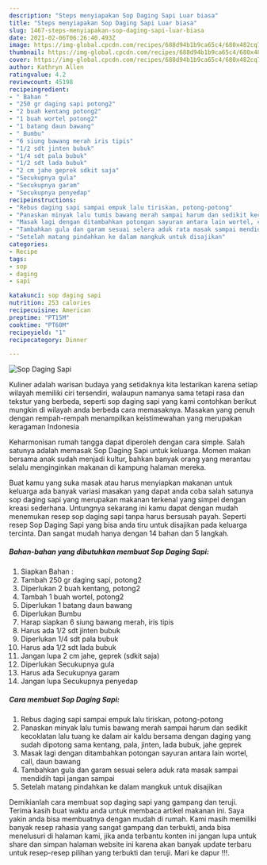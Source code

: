 ```yaml
---
description: "Steps menyiapakan Sop Daging Sapi Luar biasa"
title: "Steps menyiapakan Sop Daging Sapi Luar biasa"
slug: 1467-steps-menyiapakan-sop-daging-sapi-luar-biasa
date: 2021-02-06T06:26:40.493Z
image: https://img-global.cpcdn.com/recipes/688d94b1b9ca65c4/680x482cq70/sop-daging-sapi-foto-resep-utama.jpg
thumbnail: https://img-global.cpcdn.com/recipes/688d94b1b9ca65c4/680x482cq70/sop-daging-sapi-foto-resep-utama.jpg
cover: https://img-global.cpcdn.com/recipes/688d94b1b9ca65c4/680x482cq70/sop-daging-sapi-foto-resep-utama.jpg
author: Kathryn Allen
ratingvalue: 4.2
reviewcount: 45198
recipeingredient:
- " Bahan "
- "250 gr daging sapi potong2"
- "2 buah kentang potong2"
- "1 buah wortel potong2"
- "1 batang daun bawang"
- " Bumbu"
- "6 siung bawang merah iris tipis"
- "1/2 sdt jinten bubuk"
- "1/4 sdt pala bubuk"
- "1/2 sdt lada bubuk"
- "2 cm jahe geprek sdkit saja"
- "Secukupnya gula"
- "Secukupnya garam"
- "Secukupnya penyedap"
recipeinstructions:
- "Rebus daging sapi sampai empuk lalu tiriskan, potong-potong"
- "Panaskan minyak lalu tumis bawang merah sampai harum dan sedikit kecoklatan lalu tuang ke dalam air kaldu bersama dengan daging yang sudah dipotong sama kentang, pala, jinten, lada bubuk, jahe geprek"
- "Masak lagi dengan ditambahkan potongan sayuran antara lain wortel, call, daun bawang"
- "Tambahkan gula dan garam sesuai selera aduk rata masak sampai mendidih tapi jangan sampai"
- "Setelah matang pindahkan ke dalam mangkuk untuk disajikan"
categories:
- Recipe
tags:
- sop
- daging
- sapi

katakunci: sop daging sapi 
nutrition: 253 calories
recipecuisine: American
preptime: "PT15M"
cooktime: "PT60M"
recipeyield: "1"
recipecategory: Dinner

---
```



![Sop Daging Sapi](https://img-global.cpcdn.com/recipes/688d94b1b9ca65c4/680x482cq70/sop-daging-sapi-foto-resep-utama.jpg)

Kuliner adalah warisan budaya yang setidaknya kita lestarikan karena setiap wilayah memiliki ciri tersendiri, walaupun namanya sama tetapi rasa dan tekstur yang berbeda, seperti sop daging sapi yang kami contohkan berikut mungkin di wilayah anda berbeda cara memasaknya. Masakan yang penuh dengan rempah-rempah menampilkan keistimewahan yang merupakan keragaman Indonesia



Keharmonisan rumah tangga dapat diperoleh dengan cara simple. Salah satunya adalah memasak Sop Daging Sapi untuk keluarga. Momen makan bersama anak sudah menjadi kultur, bahkan banyak orang yang merantau selalu menginginkan makanan di kampung halaman mereka.

Buat kamu yang suka masak atau harus menyiapkan makanan untuk keluarga ada banyak variasi masakan yang dapat anda coba salah satunya sop daging sapi yang merupakan makanan terkenal yang simpel dengan kreasi sederhana. Untungnya sekarang ini kamu dapat dengan mudah menemukan resep sop daging sapi tanpa harus bersusah payah.
Seperti resep Sop Daging Sapi yang bisa anda tiru untuk disajikan pada keluarga tercinta. Dan sangat mudah hanya dengan 14 bahan dan 5 langkah.


<!--inarticleads1-->

##### Bahan-bahan yang dibutuhkan membuat Sop Daging Sapi:

1. Siapkan  Bahan :
1. Tambah 250 gr daging sapi, potong2
1. Diperlukan 2 buah kentang, potong2
1. Tambah 1 buah wortel, potong2
1. Diperlukan 1 batang daun bawang
1. Diperlukan  Bumbu
1. Harap siapkan 6 siung bawang merah, iris tipis
1. Harus ada 1/2 sdt jinten bubuk
1. Diperlukan 1/4 sdt pala bubuk
1. Harus ada 1/2 sdt lada bubuk
1. Jangan lupa 2 cm jahe, geprek (sdkit saja)
1. Diperlukan Secukupnya gula
1. Harus ada Secukupnya garam
1. Jangan lupa Secukupnya penyedap




<!--inarticleads2-->

##### Cara membuat  Sop Daging Sapi:

1. Rebus daging sapi sampai empuk lalu tiriskan, potong-potong
1. Panaskan minyak lalu tumis bawang merah sampai harum dan sedikit kecoklatan lalu tuang ke dalam air kaldu bersama dengan daging yang sudah dipotong sama kentang, pala, jinten, lada bubuk, jahe geprek
1. Masak lagi dengan ditambahkan potongan sayuran antara lain wortel, call, daun bawang
1. Tambahkan gula dan garam sesuai selera aduk rata masak sampai mendidih tapi jangan sampai
1. Setelah matang pindahkan ke dalam mangkuk untuk disajikan




Demikianlah cara membuat sop daging sapi yang gampang dan teruji. Terima kasih buat waktu anda untuk membaca artikel makanan ini. Saya yakin anda bisa membuatnya dengan mudah di rumah. Kami masih memiliki banyak resep rahasia yang sangat gampang dan terbukti, anda bisa menelusuri di halaman kami, jika anda terbantu konten ini jangan lupa untuk share dan simpan halaman website ini karena akan banyak update terbaru untuk resep-resep pilihan yang terbukti dan teruji. Mari ke dapur !!!. 
